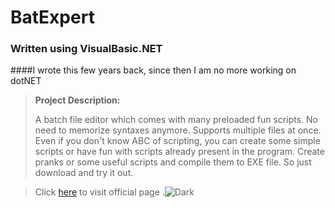 # BatExpert   
### Written using VisualBasic.NET

####I wrote this few years back, since then I am no more working on dotNET

> __Project Description:__
>
>A batch file editor which comes with many preloaded fun scripts. No need to memorize syntaxes anymore. Supports multiple files at once.
>Even if you don't know ABC of scripting, you can create some simple scripts or have fun with scripts already present in the program.
>Create pranks or some useful scripts and compile them to EXE file. So just download and try it out.

>Click [here](http://darkstars.coffeecup.com) to visit official page
.![Dark](http://darkstars.coffeecup.com/img/Darkstars.png)
